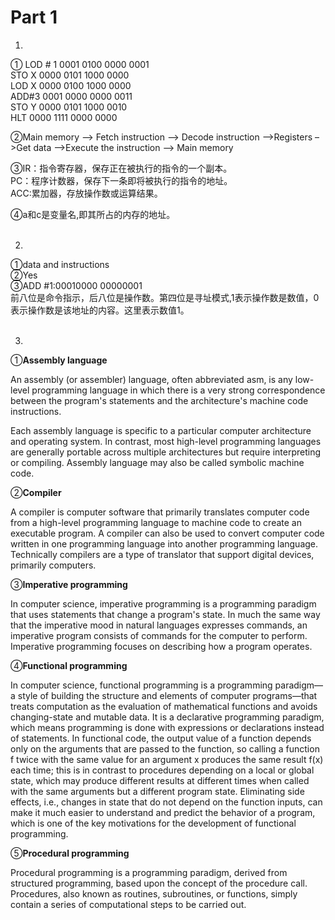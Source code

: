 # Part 1

1.
①   LOD # 1   0001 0100 0000 0001  
    STO X     0000 0101 1000 0000  
    LOD X     0000 0100 1000 0000  
    ADD#3     0001 0000 0000 0011  
    STO Y     0000 0101 1000 0010  
    HLT       0000 1111 0000 0000  

②Main memory –> Fetch instruction –> Decode instruction –>Registers –>Get data –>Execute the instruction –> Main memory

③IR：指令寄存器，保存正在被执行的指令的一个副本。  
PC：程序计数器，保存下一条即将被执行的指令的地址。  
ACC:累加器，存放操作数或运算结果。

④a和c是变量名,即其所占的内存的地址。
<br><br>


2.
①data and instructions  
②Yes  
③ADD #1:00010000 00000001  
前八位是命令指示，后八位是操作数。第四位是寻址模式,1表示操作数是数值，0表示操作数是该地址的内容。这里表示数值1。
<br><br>

3.
①**Assembly language**  

An assembly (or assembler) language, often abbreviated asm, is any low-level programming language in which there is a very strong correspondence between the program's statements and the architecture's machine code instructions.

Each assembly language is specific to a particular computer architecture and operating system. In contrast, most high-level programming languages are generally portable across multiple architectures but require interpreting or compiling. Assembly language may also be called symbolic machine code.  

②**Compiler**  

A compiler is computer software that primarily translates computer code from a high-level programming language to machine code to create an executable program. A compiler can also be used to convert computer code written in one programming language into another programming language. Technically compilers are a type of translator that support digital devices, primarily computers.   

③**Imperative programming**  

In computer science, imperative programming is a programming paradigm that uses statements that change a program's state. In much the same way that the imperative mood in natural languages expresses commands, an imperative program consists of commands for the computer to perform. Imperative programming focuses on describing how a program operates.   

④**Functional programming**  

In computer science, functional programming is a programming paradigm—a style of building the structure and elements of computer programs—that treats computation as the evaluation of mathematical functions and avoids changing-state and mutable data. It is a declarative programming paradigm, which means programming is done with expressions or declarations instead of statements. In functional code, the output value of a function depends only on the arguments that are passed to the function, so calling a function f twice with the same value for an argument x produces the same result f(x) each time; this is in contrast to procedures depending on a local or global state, which may produce different results at different times when called with the same arguments but a different program state. Eliminating side effects, i.e., changes in state that do not depend on the function inputs, can make it much easier to understand and predict the behavior of a program, which is one of the key motivations for the development of functional programming.   

⑤**Procedural programming**  

Procedural programming is a programming paradigm, derived from structured programming, based upon the concept of the procedure call. Procedures, also known as routines, subroutines, or functions, simply contain a series of computational steps to be carried out. 
